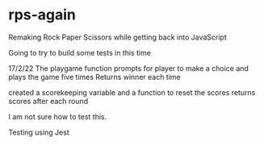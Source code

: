 # rps-again
Remaking Rock Paper Scissors while getting back into JavaScript

Going to try to build some tests in this time

17/2/22
The playgame function prompts for player to make a choice and plays the game five times
Returns winner each time

created a scorekeeping variable and a function to reset the scores
returns scores after each round

I am not sure how to test this.

Testing using Jest